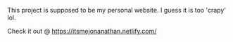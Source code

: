 This project is supposed to be my personal website. I guess it is too 'crapy' lol.

Check it out @ https://itsmejonanathan.netlify.com/
